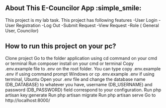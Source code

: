 
## About This E-Councilor App :simple_smile:

This project is my lab task. This project has following features
-User Login
-User Registration
-Log Out
-Submit Request
-View Request
-Role ( General User, Councilor) 

## How to run this project on your pc?
Clone project
Go to the folder application using cd command on your cmd or terminal
Run composer install on your cmd or terminal
Copy .env.example file to .env on the root folder. You can type copy .env.example .env if using command prompt Windows or cp .env.example .env if using terminal, Ubuntu
Open your .env file and change the database name (DB_DATABASE) to whatever you have, username (DB_USERNAME) and password (DB_PASSWORD) field correspond to your configuration.
Run php artisan key:generate
Run php artisan migrate
Run php artisan serve
Go to http://localhost:8000/
